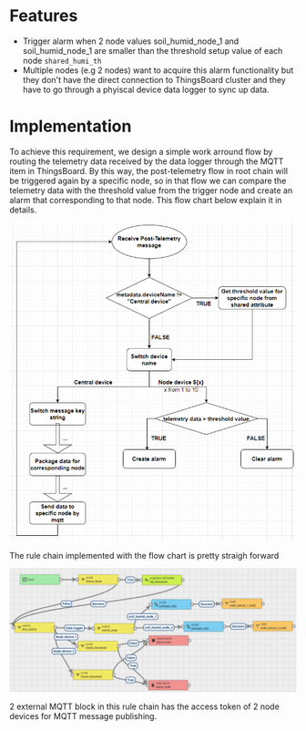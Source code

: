 # Features

* Trigger alarm when 2 node values soil_humid_node_1 and soil_humid_node_1 are smaller than the threshold setup value of each node ``shared_humi_th``
* Multiple nodes (e.g 2 nodes) want to acquire this alarm functionality but they don't have the direct connection to ThingsBoard cluster and they have to go through a phyiscal device data logger to sync up data.

# Implementation

To achieve this requirement, we design a simple work arround flow by routing the telemetry data received by the data logger through the MQTT item in ThingsBoard. By this way, the post-telemetry flow in root chain will be triggered again by a specific node, so in that flow we can compare the telemetry data with the threshold value from the trigger node and create an alarm that corresponding to that node. This flow chart below explain it in details.

![](../../../Environment/Images/flow_chart_alarm_10nodes.png)

The rule chain implemented with the flow chart is pretty straigh forward

![](../../../Environment/Images/rule_chain_alarm_2_nodes.png)

2 external MQTT block in this rule chain has the access token of 2 node devices for MQTT message publishing.
